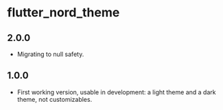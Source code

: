 # flutter_nord_theme

## 2.0.0
* Migrating to null safety.

## 1.0.0
* First working version, usable in development: a light theme and a dark theme, not customizables.

